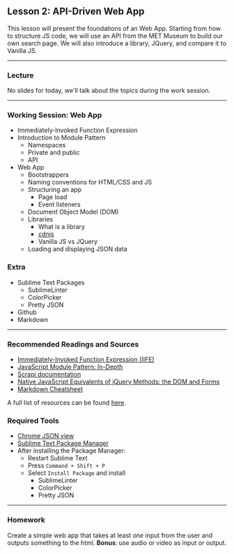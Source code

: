 ## Lesson 2: API-Driven Web App

This lesson will present the foundations of an Web App. Starting from how to structure JS code, we will use an API from the MET Museum to build our own search page. We will also introduce a library, JQuery, and compare it to Vanilla JS.

---

### Lecture

No slides for today, we'll talk about the topics during the work session.

---

### Working Session: Web App

* Immediately-Invoked Function Expression
* Introduction to Module Pattern
	* Namespaces
	* Private and public
	* API
* Web App
	* Bootstrappers
	* Naming conventions for HTML/CSS and JS
	* Structuring an app
		* Page load
		* Event listeners
	* Document Object Model (DOM)
	* Libraries
		* What is a library
		* [cdnjs](https://cdnjs.com/)
		* Vanilla JS vs JQuery
	* Loading and displaying JSON data
	
### Extra

* Sublime Text Packages
	* SublimeLinter
	* ColorPicker
	* Pretty JSON
* Github
* Markdown

---

### Recommended Readings and Sources

* [Immediately-Invoked Function Expression (IIFE)](http://benalman.com/news/2010/11/immediately-invoked-function-expression/)
* [JavaScript Module Pattern: In-Depth](http://www.adequatelygood.com/JavaScript-Module-Pattern-In-Depth.html)
* [Scrapi documentation](github.com/metmuseum-medialab/collections-api)
* [Native JavaScript Equivalents of jQuery Methods: the DOM and Forms](http://www.sitepoint.com/jquery-vs-raw-javascript-1-dom-forms/)
* [Markdown Cheatsheet](https://github.com/adam-p/markdown-here/wiki/Markdown-Cheatsheet)

A full list of resources can be found [here](https://docs.google.com/spreadsheets/d/1Of_llTTAOZ_o8CGmiXSZnMmZBthQvxQiC34YWId9IJs/edit?usp=sharing).


### Required Tools

* [Chrome JSON view](https://chrome.google.com/webstore/detail/jsonview/chklaanhfefbnpoihckbnefhakgolnmc?hl=en)
* [Sublime Text Package Manager](https://sublime.wbond.net/installation#st2)
* After installing the Package Manager:
	* Restart Sublime Text
	* Press ```Command + Shift + P```
	* Select ```Install Package``` and install
		* SublimeLinter
		* ColorPicker
		* Pretty JSON
		

---

### Homework

Create a simple web app that takes at least *one* input from the user and outputs something to the html.
**Bonus**: use audio or video as input or output.